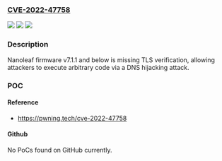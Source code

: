 ### [CVE-2022-47758](https://cve.mitre.org/cgi-bin/cvename.cgi?name=CVE-2022-47758)
![](https://img.shields.io/static/v1?label=Product&message=n%2Fa&color=blue)
![](https://img.shields.io/static/v1?label=Version&message=n%2Fa&color=blue)
![](https://img.shields.io/static/v1?label=Vulnerability&message=n%2Fa&color=brighgreen)

### Description

Nanoleaf firmware v7.1.1 and below is missing TLS verification, allowing attackers to execute arbitrary code via a DNS hijacking attack.

### POC

#### Reference
- https://pwning.tech/cve-2022-47758

#### Github
No PoCs found on GitHub currently.

